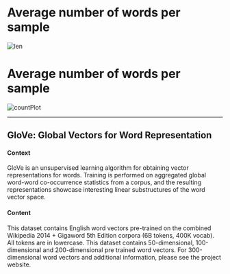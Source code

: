 <h1>Average number of words per sample</h1>

![len](https://user-images.githubusercontent.com/51125645/86001034-f2e9f380-ba2b-11ea-8f8d-ba1862839ee0.png)

<h1>Average number of words per sample</h1>

![countPlot](https://user-images.githubusercontent.com/51125645/86520333-bb7eab00-be60-11ea-8dd3-6a938f651a0d.png)

<hr>
<h2>GloVe: Global Vectors for Word Representation</h2>
<h4>Context</h4>
<p> GloVe is an unsupervised learning algorithm for obtaining vector representations for words. Training is performed on aggregated global word-word co-occurrence statistics from a corpus, and the resulting representations showcase interesting linear substructures of the word vector space.</p>

<h4>Content</h4>
<p>This dataset contains English word vectors pre-trained on the combined Wikipedia 2014 + Gigaword 5th Edition corpora (6B tokens, 400K vocab). All tokens are in lowercase. This dataset contains 50-dimensional, 100-dimensional and 200-dimensional pre trained word vectors. For 300-dimensional word vectors and additional information, please see the project website.</p>
